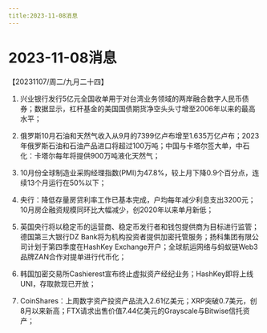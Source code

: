 ```yaml
---
title:2023-11-08消息
---
```

# 2023-11-08消息
【20231107/周二/九月二十四】
1. 兴业银行发行5亿元全国收单用于对台湾业务领域的两岸融合数字人民币债券；数据显示，杠杆基金的美国国债期货净空头头寸增至2006年以来的最高水平；

2. 俄罗斯10月石油和天然气收入从9月的7399亿卢布增至1.635万亿卢布；2023年俄罗斯石油和石油产品进口将超过100万吨；中国与卡塔尔签大单，中石化：卡塔尔每年将提供900万吨液化天然气；

3. 10月份全球制造业采购经理指数(PMI)为47.8%，较上月下降0.9个百分点，连续13个月运行在50%以下；

4. 央行：降低存量房贷利率工作已基本完成，户均每年减少利息支出3200元；10月房企融资规模同环比大幅减少，创2020年以来单月新低；

5. 英国央行将以稳定币的运营商、稳定币发行者和钱包提供商为目标进行监管；德国第三大银行DZ Bank将为机构投资者提供加密托管服务；扬科集团有限公司计划于第四季度在HashKey Exchange开户；全球航运网络与蚂蚁链Web3品牌ZAN合作对提单进行代币化；

6. 韩国加密交易所Cashierest宣布终止虚拟资产经纪业务；HashKey即将上线UNI，存取款现已开放；

7. CoinShares：上周数字资产投资产品流入2.61亿美元；XRP突破0.7美元，创8月以来新高；FTX请求出售价值7.44亿美元的Grayscale与Bitwise信托资产；